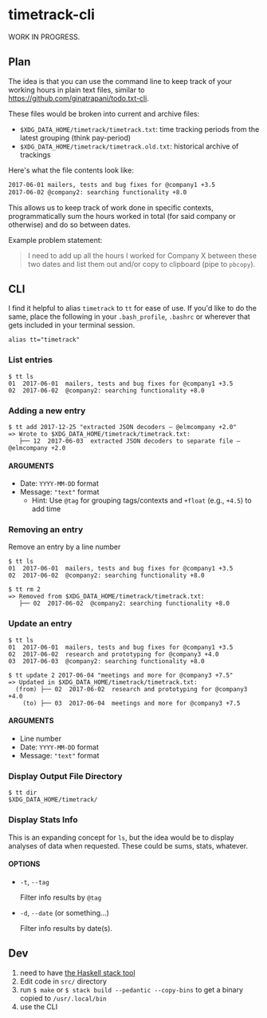 # timetrack-cli
WORK IN PROGRESS.

## Plan
The idea is that you can use the command line to keep track of your working
hours in plain text files, similar to
https://github.com/ginatrapani/todo.txt-cli.

These files would be broken into current and archive files:
* `$XDG_DATA_HOME/timetrack/timetrack.txt`: time tracking periods from the latest grouping (think pay-period)
* `$XDG_DATA_HOME/timetrack/timetrack.old.txt`: historical archive of trackings

Here's what the file contents look like:

```txt
2017-06-01 mailers, tests and bug fixes for @company1 +3.5
2017-06-02 @company2: searching functionality +8.0
```

This allows us to keep track of work done in specific contexts, programmatically
sum the hours worked in total (for said company or otherwise) and do so between
dates.

Example problem statement:

> I need to add up all the hours I worked for Company X between these two dates
and list them out and/or copy to clipboard (pipe to `pbcopy`).

## CLI
I find it helpful to alias `timetrack` to `tt` for ease of use. If you'd like to
do the same, place the following in your `.bash_profile`, `.bashrc` or wherever
that gets included in your terminal session.
```
alias tt="timetrack"
```

### List entries
```
$ tt ls
01  2017-06-01  mailers, tests and bug fixes for @company1 +3.5
02  2017-06-02  @company2: searching functionality +8.0
```

### Adding a new entry
```
$ tt add 2017-12-25 "extracted JSON decoders – @elmcompany +2.0"
=> Wrote to $XDG_DATA_HOME/timetrack/timetrack.txt:
   ├── 12  2017-06-03  extracted JSON decoders to separate file – @elmcompany +2.0
```

#### ARGUMENTS
* Date: `YYYY-MM-DD` format
* Message: `"text"` format
  * Hint: Use `@tag` for grouping tags/contexts and `+float` (e.g., `+4.5`) to add time

### Removing an entry
Remove an entry by a line number
```
$ tt ls
01  2017-06-01  mailers, tests and bug fixes for @company1 +3.5
02  2017-06-02  @company2: searching functionality +8.0

$ tt rm 2
=> Removed from $XDG_DATA_HOME/timetrack/timetrack.txt:
   ├── 02  2017-06-02  @company2: searching functionality +8.0
```

### Update an entry
```
$ tt ls
01  2017-06-01  mailers, tests and bug fixes for @company1 +3.5
02  2017-06-02  research and prototyping for @company3 +4.0
03  2017-06-03  @company2: searching functionality +8.0

$ tt update 2 2017-06-04 "meetings and more for @company3 +7.5"
=> Updated in $XDG_DATA_HOME/timetrack/timetrack.txt:
  (from) ├── 02  2017-06-02  research and prototyping for @company3 +4.0
    (to) ├── 03  2017-06-04  meetings and more for @company3 +7.5
```

#### ARGUMENTS
* Line number
* Date: `YYYY-MM-DD` format
* Message: `"text"` format

### Display Output File Directory
```
$ tt dir
$XDG_DATA_HOME/timetrack/
```

### Display Stats Info
This is an expanding concept for `ls`, but the idea would be to display
analyses of data when requested. These could be sums, stats, whatever.

#### OPTIONS
* `-t`, `--tag`

   Filter info results by `@tag`

* `-d`, `--date` (or something...)

   Filter info results by date(s).

## Dev
1. need to have [the Haskell stack
   tool](https://docs.haskellstack.org/en/stable/README/)
1. Edit code in `src/` directory
1. run `$ make` or `$ stack build --pedantic --copy-bins` to get a binary copied
   to `/usr/.local/bin`
1. use the CLI
